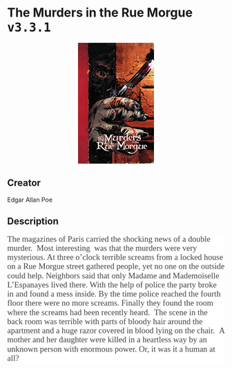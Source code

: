 
# The Murders in the Rue Morgue <kbd>v3.3.1</kbd>

<center>
  <img src="./cover-1024.jpg"/>
</center>

## Creator
Edgar Allan Poe

## Description
<p class="MsoNormal" style="margin: 0px 0px 16.2pt; background-color: white;"><font color="#444444" face="Times New Roman, serif"><span style="font-size: 19px; line-height: 21.265625px;">The magazines of Paris carried the shocking news of a double murder.  Most interesting  was that the murders were very mysterious. At three o’clock terrible screams from a locked house on a Rue Morgue street gathered people, yet no one on the outside could help. Neighbors said that only Madame and Mademoiselle L’Espanayes lived there. With the help of police the party broke in and found a mess inside. By the time police reached the fourth floor there were no more screams. Finally they found the room where the screams had been recently heard.  The scene in the back room was terrible with parts of bloody hair around the apartment and a huge razor covered in blood lying on the chair.  A mother and her daughter were killed in a heartless way by an unknown person with enormous power. Or, it was it a human at all?</span></font></p>
